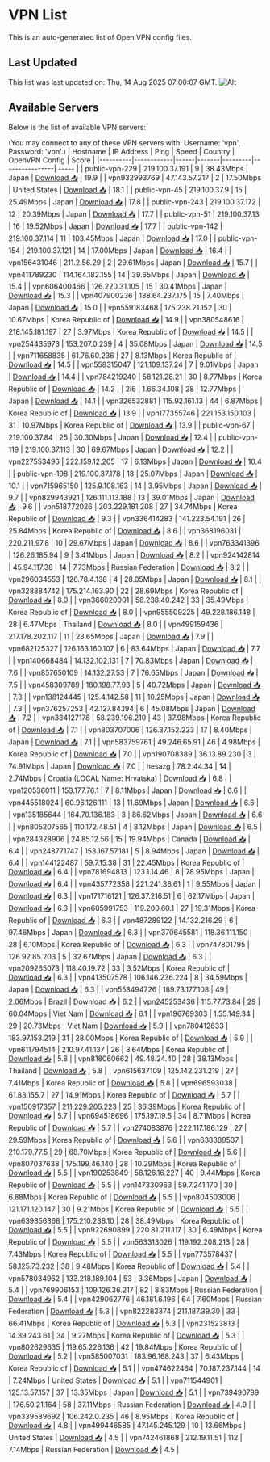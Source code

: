 # VPN List

This is an auto-generated list of Open VPN config files.

## Last Updated

This list was last updated on: Thu, 14 Aug 2025 07:00:07 GMT.
![Alt](https://repobeats.axiom.co/api/embed/186b98318ef1479477931607c1ad7d823f12451f.svg "Repobeats analytics image")

## Available Servers

Below is the list of available VPN servers:

(You may connect to any of these VPN servers with: Username: 'vpn', Password: 'vpn'.)
| Hostname | IP Address | Ping | Speed | Country | OpenVPN Config | Score |
|----------|------------|------|-------|---------|----------------| ----- |
| public-vpn-229 | 219.100.37.191 | 9 | 38.43Mbps | Japan | [Download 📥](./configs/server_0_JP.ovpn) | 19.9 |
| vpn932993769 | 47.143.57.217 | 2 | 17.50Mbps | United States | [Download 📥](./configs/server_1_US.ovpn) | 18.1 |
| public-vpn-45 | 219.100.37.9 | 15 | 25.49Mbps | Japan | [Download 📥](./configs/server_2_JP.ovpn) | 17.8 |
| public-vpn-243 | 219.100.37.172 | 12 | 20.39Mbps | Japan | [Download 📥](./configs/server_3_JP.ovpn) | 17.7 |
| public-vpn-51 | 219.100.37.13 | 16 | 19.52Mbps | Japan | [Download 📥](./configs/server_4_JP.ovpn) | 17.7 |
| public-vpn-142 | 219.100.37.114 | 11 | 103.45Mbps | Japan | [Download 📥](./configs/server_5_JP.ovpn) | 17.0 |
| public-vpn-154 | 219.100.37.121 | 14 | 17.00Mbps | Japan | [Download 📥](./configs/server_6_JP.ovpn) | 16.4 |
| vpn156431046 | 211.2.56.29 | 2 | 29.61Mbps | Japan | [Download 📥](./configs/server_7_JP.ovpn) | 15.7 |
| vpn411789230 | 114.164.182.155 | 14 | 39.65Mbps | Japan | [Download 📥](./configs/server_8_JP.ovpn) | 15.4 |
| vpn606400466 | 126.220.31.105 | 15 | 30.41Mbps | Japan | [Download 📥](./configs/server_9_JP.ovpn) | 15.3 |
| vpn407900236 | 138.64.237.175 | 15 | 7.40Mbps | Japan | [Download 📥](./configs/server_10_JP.ovpn) | 15.0 |
| vpn559183468 | 175.238.21.152 | 30 | 10.67Mbps | Korea Republic of | [Download 📥](./configs/server_11_KR.ovpn) | 14.9 |
| vpn380548616 | 218.145.181.197 | 27 | 3.97Mbps | Korea Republic of | [Download 📥](./configs/server_12_KR.ovpn) | 14.5 |
| vpn254435973 | 153.207.0.239 | 4 | 35.08Mbps | Japan | [Download 📥](./configs/server_13_JP.ovpn) | 14.5 |
| vpn711658835 | 61.76.60.236 | 27 | 8.13Mbps | Korea Republic of | [Download 📥](./configs/server_14_KR.ovpn) | 14.5 |
| vpn558315047 | 121.109.137.24 | 7 | 9.01Mbps | Japan | [Download 📥](./configs/server_15_JP.ovpn) | 14.4 |
| vpn784219240 | 58.121.28.21 | 30 | 8.77Mbps | Korea Republic of | [Download 📥](./configs/server_16_KR.ovpn) | 14.2 |
| 2i6 | 1.66.34.108 | 28 | 12.77Mbps | Japan | [Download 📥](./configs/server_17_JP.ovpn) | 14.1 |
| vpn326532881 | 115.92.161.13 | 44 | 6.87Mbps | Korea Republic of | [Download 📥](./configs/server_18_KR.ovpn) | 13.9 |
| vpn177355746 | 221.153.150.103 | 31 | 10.97Mbps | Korea Republic of | [Download 📥](./configs/server_19_KR.ovpn) | 13.9 |
| public-vpn-67 | 219.100.37.84 | 25 | 30.30Mbps | Japan | [Download 📥](./configs/server_20_JP.ovpn) | 12.4 |
| public-vpn-119 | 219.100.37.113 | 30 | 69.67Mbps | Japan | [Download 📥](./configs/server_21_JP.ovpn) | 12.2 |
| vpn227553496 | 222.159.12.205 | 17 | 6.13Mbps | Japan | [Download 📥](./configs/server_22_JP.ovpn) | 10.4 |
| public-vpn-198 | 219.100.37.178 | 18 | 25.07Mbps | Japan | [Download 📥](./configs/server_23_JP.ovpn) | 10.1 |
| vpn715965150 | 125.9.108.163 | 14 | 3.95Mbps | Japan | [Download 📥](./configs/server_24_JP.ovpn) | 9.7 |
| vpn829943921 | 126.111.113.188 | 13 | 39.01Mbps | Japan | [Download 📥](./configs/server_25_JP.ovpn) | 9.6 |
| vpn518772026 | 203.229.181.208 | 27 | 34.74Mbps | Korea Republic of | [Download 📥](./configs/server_26_KR.ovpn) | 9.3 |
| vpn336414283 | 141.223.54.191 | 26 | 25.84Mbps | Korea Republic of | [Download 📥](./configs/server_27_KR.ovpn) | 8.6 |
| vpn368196031 | 220.211.97.8 | 10 | 29.67Mbps | Japan | [Download 📥](./configs/server_28_JP.ovpn) | 8.6 |
| vpn763341396 | 126.26.185.94 | 9 | 3.41Mbps | Japan | [Download 📥](./configs/server_29_JP.ovpn) | 8.2 |
| vpn924142814 | 45.94.117.38 | 14 | 7.73Mbps | Russian Federation | [Download 📥](./configs/server_30_RU.ovpn) | 8.2 |
| vpn296034553 | 126.78.4.138 | 4 | 28.05Mbps | Japan | [Download 📥](./configs/server_31_JP.ovpn) | 8.1 |
| vpn328884742 | 175.214.163.90 | 22 | 28.69Mbps | Korea Republic of | [Download 📥](./configs/server_32_KR.ovpn) | 8.0 |
| vpn366020001 | 58.238.40.242 | 33 | 35.49Mbps | Korea Republic of | [Download 📥](./configs/server_33_KR.ovpn) | 8.0 |
| vpn955509225 | 49.228.186.148 | 28 | 6.47Mbps | Thailand | [Download 📥](./configs/server_34_TH.ovpn) | 8.0 |
| vpn499159436 | 217.178.202.117 | 11 | 23.65Mbps | Japan | [Download 📥](./configs/server_35_JP.ovpn) | 7.9 |
| vpn682125327 | 126.163.160.107 | 6 | 83.64Mbps | Japan | [Download 📥](./configs/server_36_JP.ovpn) | 7.7 |
| vpn140668484 | 14.132.102.131 | 7 | 70.83Mbps | Japan | [Download 📥](./configs/server_37_JP.ovpn) | 7.6 |
| vpn857650109 | 14.132.27.53 | 7 | 76.65Mbps | Japan | [Download 📥](./configs/server_38_JP.ovpn) | 7.5 |
| vpn458309789 | 180.198.77.93 | 5 | 40.72Mbps | Japan | [Download 📥](./configs/server_39_JP.ovpn) | 7.3 |
| vpn138124445 | 125.4.142.58 | 11 | 10.25Mbps | Japan | [Download 📥](./configs/server_40_JP.ovpn) | 7.3 |
| vpn376257253 | 42.127.84.194 | 6 | 45.08Mbps | Japan | [Download 📥](./configs/server_41_JP.ovpn) | 7.2 |
| vpn334127178 | 58.239.196.210 | 43 | 37.98Mbps | Korea Republic of | [Download 📥](./configs/server_42_KR.ovpn) | 7.1 |
| vpn803707006 | 126.37.152.223 | 17 | 8.40Mbps | Japan | [Download 📥](./configs/server_43_JP.ovpn) | 7.1 |
| vpn583759761 | 49.246.65.91 | 46 | 4.98Mbps | Korea Republic of | [Download 📥](./configs/server_44_KR.ovpn) | 7.0 |
| vpn190708389 | 36.13.89.230 | 3 | 74.91Mbps | Japan | [Download 📥](./configs/server_45_JP.ovpn) | 7.0 |
| hesazg | 78.2.44.34 | 14 | 2.74Mbps | Croatia (LOCAL Name: Hrvatska) | [Download 📥](./configs/server_46_HR.ovpn) | 6.8 |
| vpn120536011 | 153.177.76.1 | 7 | 8.11Mbps | Japan | [Download 📥](./configs/server_47_JP.ovpn) | 6.6 |
| vpn445518024 | 60.96.126.111 | 13 | 11.69Mbps | Japan | [Download 📥](./configs/server_48_JP.ovpn) | 6.6 |
| vpn135185644 | 164.70.136.183 | 3 | 86.62Mbps | Japan | [Download 📥](./configs/server_49_JP.ovpn) | 6.6 |
| vpn805207565 | 110.172.48.51 | 4 | 8.12Mbps | Japan | [Download 📥](./configs/server_50_JP.ovpn) | 6.5 |
| vpn284328906 | 24.85.12.56 | 15 | 19.94Mbps | Canada | [Download 📥](./configs/server_51_CA.ovpn) | 6.4 |
| vpn248771747 | 153.167.57.181 | 5 | 8.94Mbps | Japan | [Download 📥](./configs/server_52_JP.ovpn) | 6.4 |
| vpn144122487 | 59.7.15.38 | 31 | 22.45Mbps | Korea Republic of | [Download 📥](./configs/server_53_KR.ovpn) | 6.4 |
| vpn781694813 | 123.1.14.46 | 8 | 78.95Mbps | Japan | [Download 📥](./configs/server_54_JP.ovpn) | 6.4 |
| vpn435772358 | 221.241.38.61 | 1 | 9.55Mbps | Japan | [Download 📥](./configs/server_55_JP.ovpn) | 6.3 |
| vpn171716121 | 126.37.216.51 | 6 | 62.17Mbps | Japan | [Download 📥](./configs/server_56_JP.ovpn) | 6.3 |
| vpn605991753 | 119.200.60.1 | 27 | 19.31Mbps | Korea Republic of | [Download 📥](./configs/server_57_KR.ovpn) | 6.3 |
| vpn487289122 | 14.132.216.29 | 6 | 97.46Mbps | Japan | [Download 📥](./configs/server_58_JP.ovpn) | 6.3 |
| vpn370645581 | 118.36.111.150 | 28 | 6.10Mbps | Korea Republic of | [Download 📥](./configs/server_59_KR.ovpn) | 6.3 |
| vpn747801795 | 126.92.85.203 | 5 | 32.67Mbps | Japan | [Download 📥](./configs/server_60_JP.ovpn) | 6.3 |
| vpn209265073 | 118.40.19.72 | 33 | 3.52Mbps | Korea Republic of | [Download 📥](./configs/server_61_KR.ovpn) | 6.3 |
| vpn413507578 | 106.146.236.224 | 8 | 34.59Mbps | Japan | [Download 📥](./configs/server_62_JP.ovpn) | 6.3 |
| vpn558494726 | 189.73.177.108 | 49 | 2.06Mbps | Brazil | [Download 📥](./configs/server_63_BR.ovpn) | 6.2 |
| vpn245253436 | 115.77.73.84 | 29 | 60.04Mbps | Viet Nam | [Download 📥](./configs/server_64_VN.ovpn) | 6.1 |
| vpn196769303 | 1.55.149.34 | 29 | 20.73Mbps | Viet Nam | [Download 📥](./configs/server_65_VN.ovpn) | 5.9 |
| vpn780412633 | 183.97.153.219 | 31 | 28.00Mbps | Korea Republic of | [Download 📥](./configs/server_66_KR.ovpn) | 5.9 |
| vpn611794514 | 210.97.41.137 | 26 | 8.64Mbps | Korea Republic of | [Download 📥](./configs/server_67_KR.ovpn) | 5.8 |
| vpn818060662 | 49.48.24.40 | 28 | 38.13Mbps | Thailand | [Download 📥](./configs/server_68_TH.ovpn) | 5.8 |
| vpn615637109 | 125.142.231.219 | 27 | 7.41Mbps | Korea Republic of | [Download 📥](./configs/server_69_KR.ovpn) | 5.8 |
| vpn696593038 | 61.83.155.7 | 27 | 14.91Mbps | Korea Republic of | [Download 📥](./configs/server_70_KR.ovpn) | 5.7 |
| vpn150917357 | 211.229.205.223 | 25 | 36.39Mbps | Korea Republic of | [Download 📥](./configs/server_71_KR.ovpn) | 5.7 |
| vpn694518696 | 175.197.19.5 | 34 | 8.71Mbps | Korea Republic of | [Download 📥](./configs/server_72_KR.ovpn) | 5.7 |
| vpn274083876 | 222.117.186.129 | 27 | 29.59Mbps | Korea Republic of | [Download 📥](./configs/server_73_KR.ovpn) | 5.6 |
| vpn638389537 | 210.179.77.5 | 29 | 68.70Mbps | Korea Republic of | [Download 📥](./configs/server_74_KR.ovpn) | 5.6 |
| vpn807037638 | 175.199.46.140 | 28 | 10.29Mbps | Korea Republic of | [Download 📥](./configs/server_75_KR.ovpn) | 5.5 |
| vpn190253849 | 58.126.16.227 | 40 | 9.44Mbps | Korea Republic of | [Download 📥](./configs/server_76_KR.ovpn) | 5.5 |
| vpn147330963 | 59.7.241.170 | 30 | 6.88Mbps | Korea Republic of | [Download 📥](./configs/server_77_KR.ovpn) | 5.5 |
| vpn804503006 | 121.171.120.147 | 30 | 9.21Mbps | Korea Republic of | [Download 📥](./configs/server_78_KR.ovpn) | 5.5 |
| vpn639356368 | 175.210.238.10 | 28 | 38.49Mbps | Korea Republic of | [Download 📥](./configs/server_79_KR.ovpn) | 5.5 |
| vpn922690899 | 220.81.211.117 | 30 | 6.49Mbps | Korea Republic of | [Download 📥](./configs/server_80_KR.ovpn) | 5.5 |
| vpn563313026 | 119.192.208.213 | 28 | 7.43Mbps | Korea Republic of | [Download 📥](./configs/server_81_KR.ovpn) | 5.5 |
| vpn773578437 | 58.125.73.232 | 38 | 9.48Mbps | Korea Republic of | [Download 📥](./configs/server_82_KR.ovpn) | 5.4 |
| vpn578034962 | 133.218.189.104 | 53 | 3.36Mbps | Japan | [Download 📥](./configs/server_83_JP.ovpn) | 5.4 |
| vpn769906153 | 109.126.36.217 | 82 | 8.83Mbps | Russian Federation | [Download 📥](./configs/server_84_RU.ovpn) | 5.4 |
| vpn429062776 | 46.181.6.196 | 64 | 7.60Mbps | Russian Federation | [Download 📥](./configs/server_85_RU.ovpn) | 5.3 |
| vpn822283374 | 211.187.39.30 | 33 | 66.41Mbps | Korea Republic of | [Download 📥](./configs/server_86_KR.ovpn) | 5.3 |
| vpn231523813 | 14.39.243.61 | 34 | 9.27Mbps | Korea Republic of | [Download 📥](./configs/server_87_KR.ovpn) | 5.3 |
| vpn802629635 | 119.65.226.136 | 42 | 19.84Mbps | Korea Republic of | [Download 📥](./configs/server_88_KR.ovpn) | 5.2 |
| vpn585007031 | 183.96.168.243 | 37 | 6.43Mbps | Korea Republic of | [Download 📥](./configs/server_89_KR.ovpn) | 5.1 |
| vpn474622464 | 70.187.237.144 | 14 | 7.24Mbps | United States | [Download 📥](./configs/server_90_US.ovpn) | 5.1 |
| vpn711544901 | 125.13.57.157 | 37 | 13.35Mbps | Japan | [Download 📥](./configs/server_91_JP.ovpn) | 5.1 |
| vpn739490799 | 176.50.21.164 | 58 | 37.11Mbps | Russian Federation | [Download 📥](./configs/server_92_RU.ovpn) | 4.9 |
| vpn339589692 | 106.242.0.235 | 46 | 8.95Mbps | Korea Republic of | [Download 📥](./configs/server_93_KR.ovpn) | 4.8 |
| vpn499446585 | 47.145.245.129 | 10 | 13.66Mbps | United States | [Download 📥](./configs/server_94_US.ovpn) | 4.5 |
| vpn742461868 | 212.19.11.51 | 112 | 7.14Mbps | Russian Federation | [Download 📥](./configs/server_95_RU.ovpn) | 4.5 |
